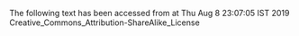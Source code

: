 The following text has been accessed from at Thu Aug 8 23:07:05 IST 2019
Creative_Commons_Attribution-ShareAlike_License
